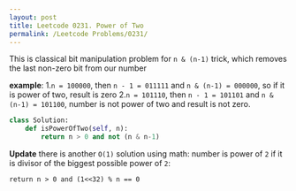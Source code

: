 ```yaml
---
layout: post
title: Leetcode 0231. Power of Two
permalink: /Leetcode Problems/0231/
---
```


This is classical bit manipulation problem for `n & (n-1)` trick, which removes the last non-zero bit from our number

**example**: 
1.`n = 100000`, then `n - 1 = 011111` and `n & (n-1) = 000000`, so if it is power of two, result is zero
2.`n = 101110`, then `n - 1 = 101101` and  `n & (n-1) = 101100`, number is not power of two and result is not zero.

```python
class Solution:
    def isPowerOfTwo(self, n):
        return n > 0 and not (n & n-1)
```

**Update** there is another `O(1)` solution using math: number is power of `2` if it is divisor of the biggest possible power of `2`:

```return n > 0 and (1<<32) % n == 0```